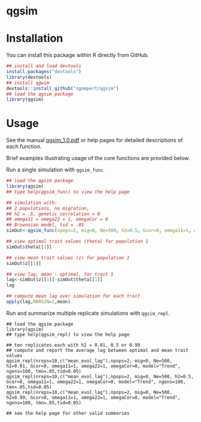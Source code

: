 # qgsim

# Installation

You can install this package within R directly from GitHub.

```R
## install and load devtools
install.packages("devtools")
library(devtools)
## install qgwim
devtools::install_github("zgompert/qgsim")
## load the qgsim package
library(qgsim)
```
# Usage

See the manual [qgsim_1.0.pdf](qgsim_1.0.pdf) or help pages for detailed descriptions of each function.

Brief examples illustrating usage of the core functions are provided below.

Run a single simulation with `qgsim_func`.

```R
## load the qgsim package
library(qgsim)
## type help(qgsim_func) to view the help page

## simulation with:
## 2 populations, no migration,
## h2 = .5, genetic correlation = 0
## omega11 = omega22 = 1, omegaCor = 0
## Brownnian model, tsd = .05
simOut<-qgsim_func(npops=2, mig=0, Ne=500, h2=0.5, Gcor=0, omega11=1, omega22=1, omegaCor=0, model="Brownian", ngens=100, tsd=0.05)

## view optimal trait values (theta) for population 1
simOut$theta[[1]]

## view mean trait values (z) for population 1
simOut$z[[1]]

## view lag, mean - optimal, for trait 1
lag<-simOut$z[[1]]-simOut$theta[[1]]
lag

## compute mean lag over simulation for each trait
apply(lag,MARGIN=2,mean)

```
Run and summarize multiple replicate simulations with `qgsim_repl`.

```
## load the qgsim package
library(qgsim)
## type help(qgsim_repl) to view the help page

## ten replicates each with h2 = 0.01, 0.5 or 0.99
## compute and report the average lag between optimal and mean trait values
qgsim_repl(nreps=10,c("mean_evol_lag"),npops=2, mig=0, Ne=500, h2=0.01, Gcor=0, omega11=1, omega22=1, omegaCor=0, model="Trend", ngens=100, tmn=.05,tsd=0.05)
qgsim_repl(nreps=10,c("mean_evol_lag"),npops=2, mig=0, Ne=500, h2=0.5, Gcor=0, omega11=1, omega22=1, omegaCor=0, model="Trend", ngens=100, tmn=.05,tsd=0.05)
qgsim_repl(nreps=10,c("mean_evol_lag"),npops=2, mig=0, Ne=500, h2=0.99, Gcor=0, omega11=1, omega22=1, omegaCor=0, model="Trend", ngens=100, tmn=.05,tsd=0.05)

## see the help page for other valid summaries
```
